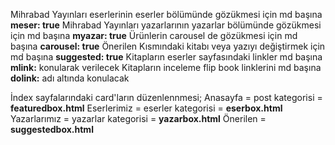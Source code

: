 Mihrabad Yayınları eserlerinin eserler bölümünde gözükmesi için md başına **meser: true**
Mihrabad Yayınları yazarlarının yazarlar bölümünde gözükmesi için md başına **myazar: true**
Ürünlerin carousel de gözükmesi için md başına  **carousel: true**
Önerilen Kısmındaki kitabı veya yazıyı değiştirmek için md başına **suggested: true**
Kitapların eserler sayfasındaki linkler md başına **mlink:** konularak verilecek
Kitapların inceleme flip book linklerini md başına **dolink:** adı altında konulacak

İndex sayfalarındaki card'ların düzenlennmesi;
Anasayfa = post kategorisi = **featuredbox.html**
Eserlerimiz = eserler kategorisi = **eserbox.html**
Yazarlarımız = yazarlar kategorisi = **yazarbox.html**
Önerilen = **suggestedbox.html**

